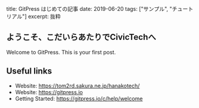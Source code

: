 title: GitPress はじめての記事
date: 2019-06-20
tags: ["サンプル", "チュートリアル"]
excerpt: 抜粋　
## ようこそ、こだいらあたりでCivicTechへ

Welcome to GitPress. This is your first post.

## Useful links

- Website: https://tom2rd.sakura.ne.jp/hanakotech/
- Website: https://gitpress.io
- Getting Started: https://gitpress.io/c/help/welcome
